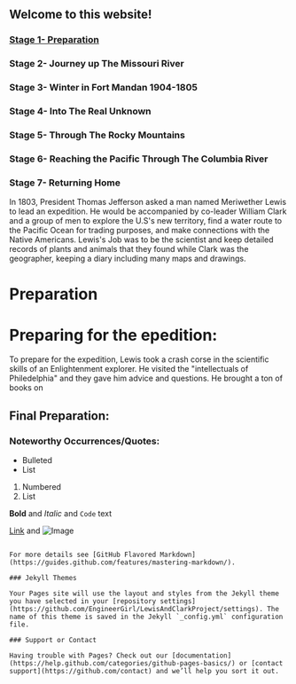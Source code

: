 ## Welcome to this website!


### [Stage 1- Preparation](HomePage.md)
### Stage 2- Journey up The Missouri River
### Stage 3- Winter in Fort Mandan 1904-1805
### Stage 4- Into The Real Unknown
### Stage 5- Through The Rocky Mountains
### Stage 6- Reaching the Pacific Through The Columbia River
### Stage 7- Returning Home



In 1803, President Thomas Jefferson asked a man named Meriwether Lewis to lead an expedition. He would be accompanied by co-leader William Clark and a group of men to explore the U.S's new territory, find a water route to the Pacific Ocean for trading purposes, and make connections with the Native Americans. Lewis's Job was to be the scientist and keep detailed records of plants and animals that they found while Clark was the geographer, keeping a diary including many maps and drawings.
# Preparation
# Preparing for the epedition:
To prepare for the expedition, Lewis took a crash corse in the scientific skills of an Enlightenment explorer. He visited the "intellectuals of Philedelphia" and they gave him advice and questions. He brought a ton of books on 
## Final Preparation:
### Noteworthy Occurrences/Quotes:

- Bulleted
- List

1. Numbered
2. List

**Bold** and _Italic_ and `Code` text

[Link](url) and ![Image](src)
```

For more details see [GitHub Flavored Markdown](https://guides.github.com/features/mastering-markdown/).

### Jekyll Themes

Your Pages site will use the layout and styles from the Jekyll theme you have selected in your [repository settings](https://github.com/EngineerGirl/LewisAndClarkProject/settings). The name of this theme is saved in the Jekyll `_config.yml` configuration file.

### Support or Contact

Having trouble with Pages? Check out our [documentation](https://help.github.com/categories/github-pages-basics/) or [contact support](https://github.com/contact) and we’ll help you sort it out.
